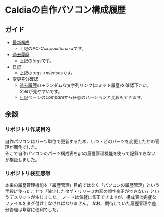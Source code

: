 # Caldiaの自作パソコン構成履歴

## ガイド
- [最新構成](https://github.com/CaldiaNX/caldia-homebuilt-computer/blob/main/PC-Composition.md)
  - 上記の*PC-Composition.md*です。
- [過去履歴](https://github.com/CaldiaNX/caldia-homebuilt-computer/tags)
  - 上記の*tags*です。
- [日記](https://github.com/CaldiaNX/caldia-homebuilt-computer/releases)
  - 上記の*tags→releases*です。
- 変更差分確認
  - [過去履歴](https://github.com/CaldiaNX/caldia-homebuilt-computer/tags)の→ランダムな文字列リンク(コミット履歴)を確認下さい。*Split*が見やすいです。
  - [日記](https://github.com/CaldiaNX/caldia-homebuilt-computer/releases)ページの*Compare*から任意のバージョンと比較もできます。

## 余談
### リポジトリ作成目的
自作パソコンはパーツ単位で更新するため、いつ・どのパーツを変更したかの管理が面倒でした。  
そこで自作パソコンのパーツ構成表をgitの履歴管理機能を使って記録できないか検証しました。

### リポジトリ検証感想
本来の履歴管理機能を「履歴管理」目的ではなく「パソコンの履歴管理」という手段に使ったことで「確定したタグ・リリース内容の誤字修正ができない」というデメリットが生じました。
ノートは気軽に修正できますが、構成表は完璧なファイルをタグ付けしなければなりません。
なお、期待していた履歴管理や差分管理は非常に便利でした。
